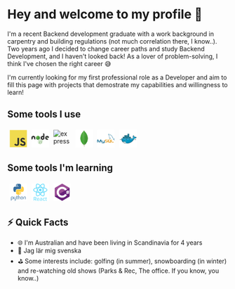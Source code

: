 # Hey and welcome to my profile 👋

I'm a recent Backend development graduate with a work background in carpentry and building regulations (not much correlation there, I know..). Two years ago I decided to change career paths and study Backend Development, and I haven't looked back! As a lover of problem-solving, I think I've chosen the right career 😅

I'm currently looking for my first professional role as a Developer and aim to fill this page with projects that demostrate my capabilities and willingness to learn!

## Some tools I use

<div style="display: flex; flex-wrap: wrap;">
  <img src="https://raw.githubusercontent.com/devicons/devicon/master/icons/javascript/javascript-original.svg" alt="javascript" width="40" height="40" style="margin: 5px;" />
  <img src="https://raw.githubusercontent.com/devicons/devicon/master/icons/nodejs/nodejs-original-wordmark.svg" alt="nodejs" width="40" height="40" style="margin: 5px;"/>
  <img src="https://img.icons8.com/?size=100&id=SDVmtZ6VBGXt&format=png&color=000000" alt="express" width="40" height="40" style="margin: 5px;"/>
  <img src="https://raw.githubusercontent.com/devicons/devicon/master/icons/mongodb/mongodb-original.svg" alt="mongodb" width="40" height="40" style="margin: 5px;"/>
  <img src="https://raw.githubusercontent.com/devicons/devicon/master/icons/mysql/mysql-original-wordmark.svg" alt="mysql" width="40" height="40" style="margin: 5px;"/>
  <img src="https://raw.githubusercontent.com/devicons/devicon/master/icons/docker/docker-original.svg" alt="docker" width="40" height="40" style="margin: 5px;"/>
</div>

## Some tools I'm learning

<div style="display: flex; flex-wrap: wrap;">
    <img src="https://raw.githubusercontent.com/devicons/devicon/master/icons/python/python-original-wordmark.svg" alt="python" width="40" height="40" style="margin: 5px;"/>
    <img src="https://raw.githubusercontent.com/devicons/devicon/master/icons/react/react-original-wordmark.svg" alt="react" width="40" height="40" style="margin: 5px;"/>
    <img src="https://raw.githubusercontent.com/devicons/devicon/master/icons/csharp/csharp-original.svg" alt="csharp" width="40" height="40" style="margin: 5px;"/>
</div>

## ⚡️ Quick Facts

- 🌐 I'm Australian and have been living in Scandinavia for 4 years
- 🧠 Jag lär mig svenska
- ⛳ Some interests include: golfing (in summer), snowboarding (in winter) and re-watching old shows (Parks & Rec, The office. If you know, you know..)
